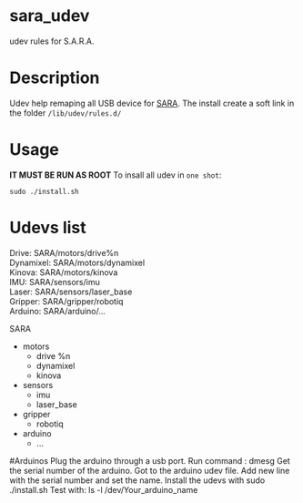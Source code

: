 # sara_udev
udev rules for S.A.R.A.

# Description
Udev help remaping all USB device for [SARA](walkingmachine.ca).
The install create a soft link in the folder `/lib/udev/rules.d/`

# Usage
**IT MUST BE RUN AS ROOT**
To insall all udev in `one shot`:
```
sudo ./install.sh
```

# Udevs list
Drive: SARA/motors/drive%n  
Dynamixel: SARA/motors/dynamixel  
Kinova: SARA/motors/kinova  
IMU: SARA/sensors/imu  
Laser: SARA/sensors/laser_base  
Gripper: SARA/gripper/robotiq  
Arduino: SARA/arduino/...  

SARA
  * motors
    * drive %n
    * dynamixel
    * kinova
  * sensors
    * imu
    * laser_base
  * gripper
    * robotiq
  * arduino
    * ...

#Arduinos
Plug the arduino through a usb port.
Run command : dmesg
Get the serial number of the arduino.
Got to the arduino udev file.
Add new line with the serial number and set the name.
Install the udevs with sudo ./install.sh
Test with: ls -l /dev/Your_arduino_name
